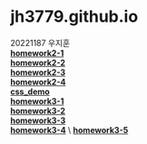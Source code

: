 # jh3779.github.io
20221187 우지훈   \
[**homework2-1**](https://jh3779.github.io/homework2-1.html)   \
[**homework2-2**](https://jh3779.github.io/homework2-2.html)   \
[**homework2-3**](https://jh3779.github.io/homework2-3.html)   \
[**homework2-4**](https://jh3779.github.io/homework2-4.html)      
[**css_demo**](https://jh3779.github.io/css_demo.html)   \
[**homework3-1**](https://jh3779.github.io/homework3-1)   \
[**homework3-2**](https://jh3779.github.io/homework3-2)   \
[**homework3-3**](https://jh3779.github.io/homework3-3)   \
[**homework3-4**](https://jh3779.github.io/homework3-4)  \ 
[**homework3-5**](https://jh3779.github.io/homework3-5)   

